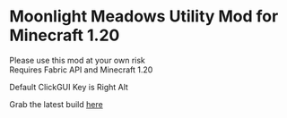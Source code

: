 # Moonlight Meadows Utility Mod for Minecraft 1.20

Please use this mod at your own risk  
Requires Fabric API and Minecraft 1.20

Default ClickGUI Key is Right Alt

Grab the latest build [here](https://nightly.link/kawaiizenbo/MoonlightMeadows/workflows/build/main/Artifacts.zip)
